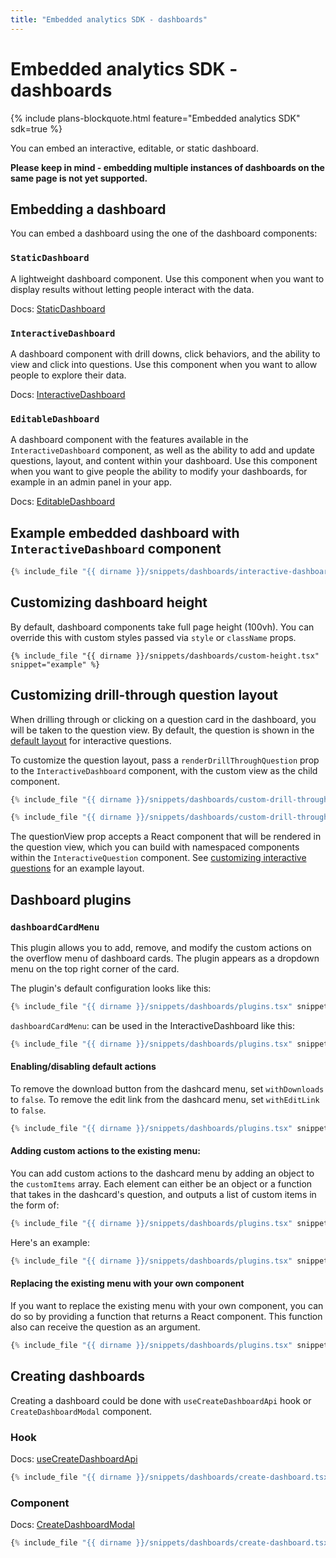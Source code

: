 ```yaml
---
title: "Embedded analytics SDK - dashboards"
---
```


# Embedded analytics SDK - dashboards

{% include plans-blockquote.html feature="Embedded analytics SDK" sdk=true %}

You can embed an interactive, editable, or static dashboard.

**Please keep in mind - embedding multiple instances of dashboards on the same page is not yet supported.**

## Embedding a dashboard

You can embed a dashboard using the one of the dashboard components:

### `StaticDashboard`

A lightweight dashboard component. Use this component when you want to display results without letting people interact with the data.

Docs: [StaticDashboard](./api/StaticDashboard.html)

### `InteractiveDashboard`

A dashboard component with drill downs, click behaviors, and the ability to view and click into questions. Use this component when you want to allow people to explore their data.

Docs: [InteractiveDashboard](./api/InteractiveDashboard.html)

### `EditableDashboard`

A dashboard component with the features available in the `InteractiveDashboard` component, as well as the ability to add and update questions, layout, and content within your dashboard. Use this component when you want to give people the ability to modify your dashboards, for example in an admin panel in your app.

Docs: [EditableDashboard](./api/EditableDashboard.html)

## Example embedded dashboard with `InteractiveDashboard` component

```typescript
{% include_file "{{ dirname }}/snippets/dashboards/interactive-dashboard.tsx" %}
```

## Customizing dashboard height

By default, dashboard components take full page height (100vh). You can override this with custom styles passed via `style` or `className` props.

```tsx
{% include_file "{{ dirname }}/snippets/dashboards/custom-height.tsx" snippet="example" %}
```

## Customizing drill-through question layout

When drilling through or clicking on a question card in the dashboard, you will be taken to the question view. By default, the question is shown in the [default layout](./questions.md#customizing-interactive-questions) for interactive questions.

To customize the question layout, pass a `renderDrillThroughQuestion` prop to the `InteractiveDashboard` component, with the custom view as the child component.

```typescript
{% include_file "{{ dirname }}/snippets/dashboards/custom-drill-through-question-layout.tsx" snippet="example-1" %}

{% include_file "{{ dirname }}/snippets/dashboards/custom-drill-through-question-layout.tsx" snippet="example-2" %}
```

The questionView prop accepts a React component that will be rendered in the question view, which you can build with namespaced components within the `InteractiveQuestion` component. See [customizing interactive questions](./questions.md#customizing-interactive-questions) for an example layout.

## Dashboard plugins

### `dashboardCardMenu`

This plugin allows you to add, remove, and modify the custom actions on the overflow menu of dashboard cards. The plugin appears as a dropdown menu on the top right corner of the card.

The plugin's default configuration looks like this:

```typescript
{% include_file "{{ dirname }}/snippets/dashboards/plugins.tsx" snippet="example-base-1" %}
```

`dashboardCardMenu`: can be used in the InteractiveDashboard like this:

```typescript
{% include_file "{{ dirname }}/snippets/dashboards/plugins.tsx" snippet="example-base-2" %}
```

#### Enabling/disabling default actions

To remove the download button from the dashcard menu, set `withDownloads` to `false`. To remove the edit link from the dashcard menu, set `withEditLink` to `false`.

```typescript
{% include_file "{{ dirname }}/snippets/dashboards/plugins.tsx" snippet="example-default-actions" %}
```

#### Adding custom actions to the existing menu:

You can add custom actions to the dashcard menu by adding an object to the `customItems` array. Each element can either be an object or a function that takes in the dashcard's question, and outputs a list of custom items in the form of:

```typescript
{% include_file "{{ dirname }}/snippets/dashboards/plugins.tsx" snippet="example-custom-action-type" %}
```

Here's an example:

```typescript
{% include_file "{{ dirname }}/snippets/dashboards/plugins.tsx" snippet="example-custom-actions" %}
```

#### Replacing the existing menu with your own component

If you want to replace the existing menu with your own component, you can do so by providing a function that returns a React component. This function also can receive the question as an argument.

```typescript
{% include_file "{{ dirname }}/snippets/dashboards/plugins.tsx" snippet="example-custom-actions-menu" %}
```

## Creating dashboards

Creating a dashboard could be done with `useCreateDashboardApi` hook or `CreateDashboardModal` component.

### Hook

Docs: [useCreateDashboardApi](./api/useCreateDashboardApi.html)

```typescript
{% include_file "{{ dirname }}/snippets/dashboards/create-dashboard.tsx" snippet="example-hook" %}
```

### Component

Docs: [CreateDashboardModal](./api/CreateDashboardModal.html)

```typescript
{% include_file "{{ dirname }}/snippets/dashboards/create-dashboard.tsx" snippet="example-component" %}
```
